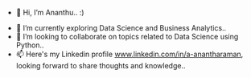 - 👋 Hi, I’m Ananthu.. :)
<!-- - 👀 I like Automation testing.. -->
- 🌱 I’m currently exploring Data Science and Business Analytics..
- 💞️ I’m looking to collaborate on topics related to Data Science using Python..
- 📫 Here's my Linkedin profile www.linkedin.com/in/a-anantharaman, looking forward to share thoughts and knowledge.. 

<!---
aiswaryaanantharaman/aiswaryaanantharaman is a ✨ special ✨ repository because its `README.md` (this file) appears on your GitHub profile.
You can click the Preview link to take a look at your changes.
--->
